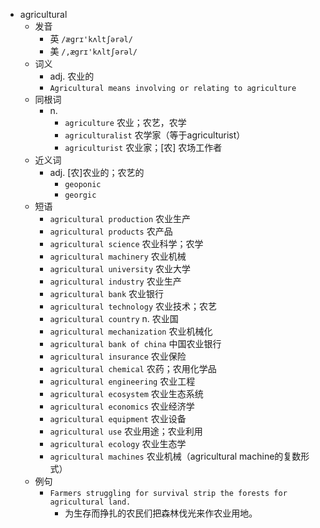 - agricultural
  - 发音
    - 英 `/æɡrɪ'kʌltʃərəl/`
    - 美 `/,ægrɪ'kʌltʃərəl/`
  - 词义
    - adj. 农业的
    - `Agricultural means involving or relating to agriculture`
  - 同根词
    - n.
      - `agriculture` 农业；农艺，农学
      - `agriculturalist` 农学家（等于agriculturist）
      - `agriculturist` 农业家；[农] 农场工作者
  - 近义词
    - adj. [农]农业的；农艺的
      - `geoponic`
      - `georgic`
  - 短语
    - `agricultural production` 农业生产 
    - `agricultural products` 农产品 
    - `agricultural science` 农业科学；农学 
    - `agricultural machinery` 农业机械 
    - `agricultural university` 农业大学 
    - `agricultural industry` 农业生产 
    - `agricultural bank` 农业银行 
    - `agricultural technology` 农业技术；农艺 
    - `agricultural country` n. 农业国 
    - `agricultural mechanization` 农业机械化 
    - `agricultural bank of china` 中国农业银行 
    - `agricultural insurance` 农业保险 
    - `agricultural chemical` 农药；农用化学品 
    - `agricultural engineering` 农业工程 
    - `agricultural ecosystem` 农业生态系统 
    - `agricultural economics` 农业经济学 
    - `agricultural equipment` 农业设备 
    - `agricultural use` 农业用途；农业利用 
    - `agricultural ecology` 农业生态学 
    - `agricultural machines` 农业机械（agricultural machine的复数形式） 
  - 例句
    - `Farmers struggling for survival strip the forests for agricultural land.`
      - 为生存而挣扎的农民们把森林伐光来作农业用地。

